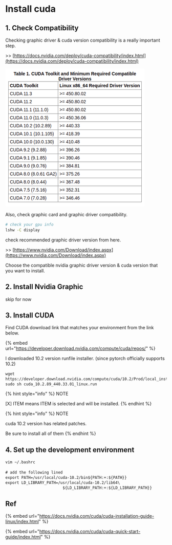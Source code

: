 # Install cuda

## 1. Check Compatibility

Checking graphic driver & cuda version compatibility is a really important step.

&gt;&gt; [https://docs.nvidia.com/deploy/cuda-compatibility/index.html](https://docs.nvidia.com/deploy/cuda-compatibility/index.html)

![](.gitbook/assets/image.png)



Also, check graphic card and graphic driver compatibility.

```bash
# check your gpu info
lshw -C display
```

check recommended graphic driver version from here.

&gt;&gt; [https://www.nvidia.com/Download/index.aspx](https://www.nvidia.com/Download/index.aspx)



Choose the compatible nvidia graphic driver version & cuda version that you want to install.

## 2. Install Nvidia Graphic

skip for now

## 3. Install CUDA

Find CUDA download link that matches your environment from the link below.

{% embed url="https://developer.download.nvidia.com/compute/cuda/repos/" %}

I downloaded 10.2 version runfile installer. \(since pytorch officially supports 10.2\)

```text
wget https://developer.download.nvidia.com/compute/cuda/10.2/Prod/local_installers/cuda_10.2.89_440.33.01_linux.run
sudo sh cuda_10.2.89_440.33.01_linux.run
```

{% hint style="info" %}
NOTE

\[X\] ITEM means ITEM is selected and will be installed.
{% endhint %}

{% hint style="info" %}
NOTE

cuda 10.2 version has related patches.

Be sure to install all of them
{% endhint %}

## 4. Set up the development environment

```text
vim ~/.bashrc

# add the following lined
export PATH=/usr/local/cuda-10.2/bin${PATH:+:${PATH}}
export LD_LIBRARY_PATH=/usr/local/cuda-10.2/lib64\
                         ${LD_LIBRARY_PATH:+:${LD_LIBRARY_PATH}}
```

## Ref

{% embed url="https://docs.nvidia.com/cuda/cuda-installation-guide-linux/index.html" %}

{% embed url="https://docs.nvidia.com/cuda/cuda-quick-start-guide/index.html" %}



